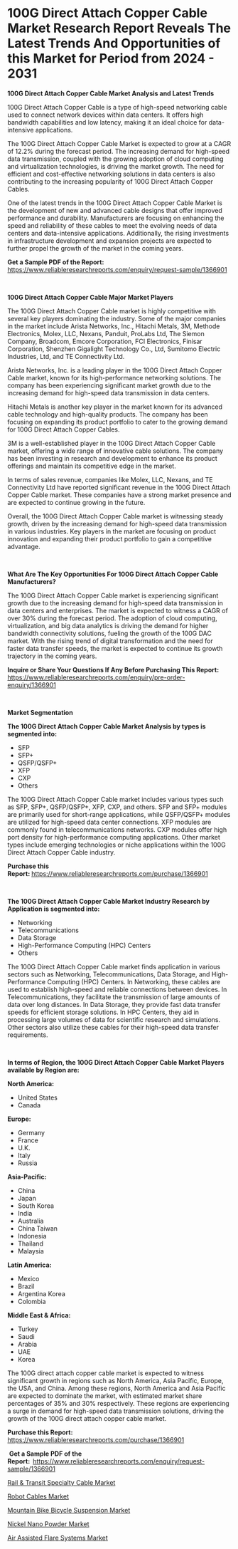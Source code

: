 <p><h1>100G Direct Attach Copper Cable Market Research Report Reveals The Latest Trends And Opportunities of this Market for Period from 2024 - 2031</h1></p><p><strong>100G Direct Attach Copper Cable Market Analysis and Latest Trends</strong></p>
<p><p>100G Direct Attach Copper Cable is a type of high-speed networking cable used to connect network devices within data centers. It offers high bandwidth capabilities and low latency, making it an ideal choice for data-intensive applications.</p><p>The 100G Direct Attach Copper Cable Market is expected to grow at a CAGR of 12.2% during the forecast period. The increasing demand for high-speed data transmission, coupled with the growing adoption of cloud computing and virtualization technologies, is driving the market growth. The need for efficient and cost-effective networking solutions in data centers is also contributing to the increasing popularity of 100G Direct Attach Copper Cables.</p><p>One of the latest trends in the 100G Direct Attach Copper Cable Market is the development of new and advanced cable designs that offer improved performance and durability. Manufacturers are focusing on enhancing the speed and reliability of these cables to meet the evolving needs of data centers and data-intensive applications. Additionally, the rising investments in infrastructure development and expansion projects are expected to further propel the growth of the market in the coming years.</p></p>
<p><strong>Get a Sample PDF of the Report:&nbsp;</strong> <a href="https://www.reliableresearchreports.com/enquiry/request-sample/1366901">https://www.reliableresearchreports.com/enquiry/request-sample/1366901</a></p>
<p>&nbsp;</p>
<p><strong>100G Direct Attach Copper Cable Major Market Players</strong></p>
<p><p>The 100G Direct Attach Copper Cable market is highly competitive with several key players dominating the industry. Some of the major companies in the market include Arista Networks, Inc., Hitachi Metals, 3M, Methode Electronics, Molex, LLC, Nexans, Panduit, ProLabs Ltd, The Siemon Company, Broadcom, Emcore Corporation, FCI Electronics, Finisar Corporation, Shenzhen Gigalight Technology Co., Ltd, Sumitomo Electric Industries, Ltd, and TE Connectivity Ltd.</p><p>Arista Networks, Inc. is a leading player in the 100G Direct Attach Copper Cable market, known for its high-performance networking solutions. The company has been experiencing significant market growth due to the increasing demand for high-speed data transmission in data centers.</p><p>Hitachi Metals is another key player in the market known for its advanced cable technology and high-quality products. The company has been focusing on expanding its product portfolio to cater to the growing demand for 100G Direct Attach Copper Cables.</p><p>3M is a well-established player in the 100G Direct Attach Copper Cable market, offering a wide range of innovative cable solutions. The company has been investing in research and development to enhance its product offerings and maintain its competitive edge in the market.</p><p>In terms of sales revenue, companies like Molex, LLC, Nexans, and TE Connectivity Ltd have reported significant revenue in the 100G Direct Attach Copper Cable market. These companies have a strong market presence and are expected to continue growing in the future.</p><p>Overall, the 100G Direct Attach Copper Cable market is witnessing steady growth, driven by the increasing demand for high-speed data transmission in various industries. Key players in the market are focusing on product innovation and expanding their product portfolio to gain a competitive advantage.</p></p>
<p>&nbsp;</p>
<p><strong>What Are The Key Opportunities For 100G Direct Attach Copper Cable Manufacturers?</strong></p>
<p><p>The 100G Direct Attach Copper Cable market is experiencing significant growth due to the increasing demand for high-speed data transmission in data centers and enterprises. The market is expected to witness a CAGR of over 30% during the forecast period. The adoption of cloud computing, virtualization, and big data analytics is driving the demand for higher bandwidth connectivity solutions, fueling the growth of the 100G DAC market. With the rising trend of digital transformation and the need for faster data transfer speeds, the market is expected to continue its growth trajectory in the coming years.</p></p>
<p><strong>Inquire or Share Your Questions If Any Before Purchasing This Report:</strong> <a href="https://www.reliableresearchreports.com/enquiry/pre-order-enquiry/1366901">https://www.reliableresearchreports.com/enquiry/pre-order-enquiry/1366901</a></p>
<p>&nbsp;</p>
<p><strong>Market Segmentation</strong></p>
<p><strong>The 100G Direct Attach Copper Cable Market Analysis by types is segmented into:</strong></p>
<p><ul><li>SFP</li><li>SFP+</li><li>QSFP/QSFP+</li><li>XFP</li><li>CXP</li><li>Others</li></ul></p>
<p><p>The 100G Direct Attach Copper Cable market includes various types such as SFP, SFP+, QSFP/QSFP+, XFP, CXP, and others. SFP and SFP+ modules are primarily used for short-range applications, while QSFP/QSFP+ modules are utilized for high-speed data center connections. XFP modules are commonly found in telecommunications networks. CXP modules offer high port density for high-performance computing applications. Other market types include emerging technologies or niche applications within the 100G Direct Attach Copper Cable industry.</p></p>
<p><strong>Purchase this Report:&nbsp;</strong><a href="https://www.reliableresearchreports.com/purchase/1366901">https://www.reliableresearchreports.com/purchase/1366901</a></p>
<p>&nbsp;</p>
<p><strong>The 100G Direct Attach Copper Cable Market Industry Research by Application is segmented into:</strong></p>
<p><ul><li>Networking</li><li>Telecommunications</li><li>Data Storage</li><li>High-Performance Computing (HPC) Centers</li><li>Others</li></ul></p>
<p><p>The 100G Direct Attach Copper Cable market finds application in various sectors such as Networking, Telecommunications, Data Storage, and High-Performance Computing (HPC) Centers. In Networking, these cables are used to establish high-speed and reliable connections between devices. In Telecommunications, they facilitate the transmission of large amounts of data over long distances. In Data Storage, they provide fast data transfer speeds for efficient storage solutions. In HPC Centers, they aid in processing large volumes of data for scientific research and simulations. Other sectors also utilize these cables for their high-speed data transfer requirements.</p></p>
<p>&nbsp;</p>
<p><strong>In terms of Region, the 100G Direct Attach Copper Cable Market Players available by Region are:</strong></p>
<p>
    <p> <strong> North America: </strong>
        <ul>
            <li>United States</li>
            <li>Canada</li>
        </ul>
        </p> 
    <p> <strong> Europe: </strong>
        <ul>
            <li>Germany</li>
            <li>France</li>
            <li>U.K.</li>
            <li>Italy</li>
            <li>Russia</li>
        </ul>
        </p> 
    <p> <strong> Asia-Pacific: </strong>
        <ul>
            <li>China</li>
            <li>Japan</li>
            <li>South Korea</li>
            <li>India</li>
            <li>Australia</li>
            <li>China Taiwan</li>
            <li>Indonesia</li>
            <li>Thailand</li>
            <li>Malaysia</li>
        </ul>
        </p> 
    <p> <strong> Latin America: </strong>
        <ul>
            <li>Mexico</li>
            <li>Brazil</li>
            <li>Argentina Korea</li>
            <li>Colombia</li>
        </ul>
        </p> 
    <p> <strong> Middle East & Africa: </strong>
        <ul>
            <li>Turkey</li>
            <li>Saudi</li>
            <li>Arabia</li>
            <li>UAE</li>
            <li>Korea</li>
        </ul>
    </p>
    </p>
<p><p>The 100G direct attach copper cable market is expected to witness significant growth in regions such as North America, Asia Pacific, Europe, the USA, and China. Among these regions, North America and Asia Pacific are expected to dominate the market, with estimated market share percentages of 35% and 30% respectively. These regions are experiencing a surge in demand for high-speed data transmission solutions, driving the growth of the 100G direct attach copper cable market.</p></p>
<p><strong>Purchase this Report: </strong><a href="https://www.reliableresearchreports.com/purchase/1366901">https://www.reliableresearchreports.com/purchase/1366901</a></p>
<p>&nbsp;<strong>Get a Sample PDF of the Report:&nbsp;&nbsp;</strong><a href="https://www.reliableresearchreports.com/enquiry/request-sample/1366901">https://www.reliableresearchreports.com/enquiry/request-sample/1366901</a></p>
<p><strong></strong></p>
<p><p><a href="https://github.com/CliffMedina6/Market-Research-Report-List-3/blob/main/rail-transit-specialty-cable-market.md">Rail & Transit Specialty Cable Market</a></p><p><a href="https://github.com/provorikovar/Market-Research-Report-List-3/blob/main/robot-cables-market.md">Robot Cables Market</a></p><p><a href="https://medium.com/@merrittrice2023/mountain-bike-bicycle-suspension-market-analysis-its-cagr-market-segmentation-and-global-industry-e8b1772e1e9a">Mountain Bike Bicycle Suspension Market</a></p><p><a href="https://issuu.com/reportprime-2/docs/nickel-nano-powder-market-size-2030.pptx">Nickel Nano Powder Market</a></p><p><a href="https://medium.com/@merrittrice2023/air-assisted-flare-systems-market-analysis-its-cagr-market-segmentation-and-global-industry-836e7eb3779a">Air Assisted Flare Systems Market</a></p></p>